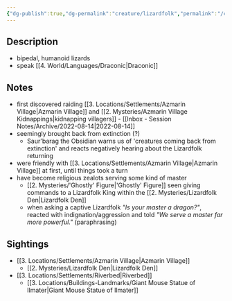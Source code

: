 ```yaml
---
{"dg-publish":true,"dg-permalink":"creature/lizardfolk","permalink":"/creature/lizardfolk/","dgHomeLink":true,"dgPassFrontmatter":false}
---
```


## Description
- bipedal, humanoid lizards
- speak [[4. World/Languages/Draconic|Draconic]]

## Notes
- first discovered raiding [[3. Locations/Settlements/Azmarin Village|Azmarin Village]] and [[2. Mysteries/Azmarin Village Kidnappings|kidnapping villagers]] - [[Inbox - Session Notes/Archive/2022-08-14|2022-08-14]]
- seemingly brought back from extinction (?)
	- Saur'barag the Obsidian warns us of 'creatures coming back from extinction' and reacts negatively hearing about the Lizardfolk returning
- were friendly with [[3. Locations/Settlements/Azmarin Village|Azmarin Village]] at first, until things took a turn
- have become religious zealots serving some kind of master
	- [[2. Mysteries/'Ghostly' Figure|'Ghostly' Figure]] seen giving commands to a Lizardfolk King within the [[2. Mysteries/Lizardfolk Den|Lizardfolk Den]]
	- when asking a captive Lizardfolk *"Is your master a dragon?"*, reacted with indignation/aggression and told *"We serve a master far more powerful."* (paraphrasing)

## Sightings
- [[3. Locations/Settlements/Azmarin Village|Azmarin Village]]
	- [[2. Mysteries/Lizardfolk Den|Lizardfolk Den]]
- [[3. Locations/Settlements/Riverbed|Riverbed]]
	- [[3. Locations/Buildings-Landmarks/Giant Mouse Statue of Ilmater|Giant Mouse Statue of Ilmater]]